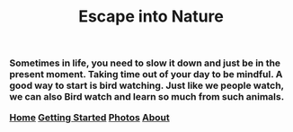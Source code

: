 <!DOCTYPE html>
<html lang="en">
<head>
<meta charset="UTF-8">
<meta name="viewport" content="width=device-width, initial-scale=1.0">
<title style ="color:green;">Birds of a Feather</title> 
<style>
    {font-family:courier;
    text-align:center;
  }
    </style>
</head>
<body> 
    <header>
    <h1>Escape into Nature</h1>
    </header>
    <h3>
    <p>Sometimes in life, you need to slow it down and just be in the present moment. Taking time out of your day to be mindful. A good way to start is bird watching. Just like we people watch, we can also Bird watch and learn so much from such animals. </p>
<div class="topnav">
    <a class="active" href="#home">Home</a>
        <a href="#getting started">Getting Started</a>
        <a href="#photos">Photos</a> 
        <a href ="#about">About</a>
    
